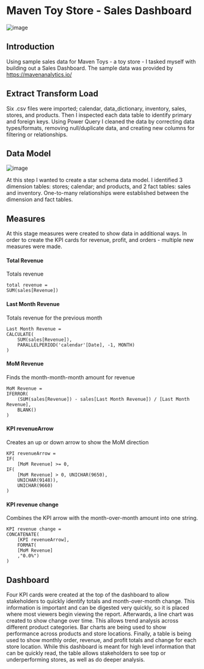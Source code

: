 # Maven Toy Store - Sales Dashboard

![image](https://github.com/user-attachments/assets/8f5b37bf-73aa-4b58-b88b-15188cb0bdd8)

## Introduction
Using sample sales data for Maven Toys - a toy store - I tasked myself with building out a Sales Dashboard. The sample data was provided by https://mavenanalytics.io/
## Extract Transform Load
Six .csv files were imported; calendar, data_dictionary, inventory, sales, stores, and products. Then I inspected each data table to identify primary and foreign keys. Using Power Query I cleaned the data by correcting data types/formats, removing null/duplicate data, and creating new columns for filtering or relationships.
## Data Model
![image](https://github.com/user-attachments/assets/bea93008-09d8-49c2-99d0-a0825081381d)

At this step I wanted to create a star schema data model. I identified 3 dimension tables: stores; calendar; and products, and 2 fact tables: sales and inventory. One-to-many relationships were established between the dimension and fact tables. 
## Measures
At this stage measures were created to show data in additional ways. In order to create the KPI cards for revenue, profit, and orders - multiple new measures were made. 

#### Total Revenue
Totals revenue
```DAX
total revenue =
SUM(sales[Revenue])
```

#### Last Month Revenue
Totals revenue for the previous month
```DAX
Last Month Revenue =
CALCULATE(
	SUM(sales[Revenue]),
	PARALLELPERIOD('calendar'[Date], -1, MONTH)
)
```

#### MoM Revenue
Finds the month-month-month amount for revenue
```DAX
MoM Revenue =
IFERROR(
	(SUM(sales[Revenue]) - sales[Last Month Revenue]) / [Last Month Revenue],
	BLANK()
)
```

#### KPI revenueArrow
Creates an up or down arrow to show the MoM direction
```DAX
KPI revenueArrow =
IF(
	[MoM Revenue] >= 0,
IF(
	[MoM Revenue] > 0, UNICHAR(9650),
	UNICHAR(9148)),
	UNICHAR(9660)
)
```

#### KPI revenue change
Combines the KPI arrow with the month-over-month amount into one string.
```DAX
KPI revenue change =
CONCATENATE(
	[KPI revenueArrow],
	FORMAT(
	[MoM Revenue]
	,"0.0%")
)
```

## Dashboard
Four KPI cards were created at the top of the dashboard to allow stakeholders to quickly identify totals and month-over-month change. This information is important and can be digested very quickly, so it is placed where most viewers begin viewing the report. Afterwards, a line chart was created to show change over time. This allows trend analysis across different product categories. Bar charts are being used to show performance across products and store locations. Finally, a table is being used to show monthly order, revenue, and profit totals and change for each store location. While this dashboard is meant for high level information that can be quickly read, the table allows stakeholders to see top or underperforming stores, as well as do deeper analysis.
